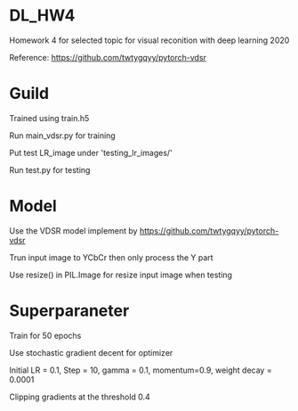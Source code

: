 # DL_HW4
Homework 4 for selected topic for visual reconition with deep learning 2020

Reference: https://github.com/twtygqyy/pytorch-vdsr

# Guild
Trained using train.h5

Run main_vdsr.py for training


Put test LR_image under 'testing_lr_images/'

Run test.py for testing

# Model
Use the VDSR model implement by https://github.com/twtygqyy/pytorch-vdsr

Trun input image to YCbCr then only process the Y part

Use resize() in PIL.Image for resize input image when testing

# Superparaneter
Train for 50 epochs

Use stochastic gradient decent for optimizer

Initial LR = 0.1,
Step = 10,
gamma = 0.1,
momentum=0.9,
weight decay = 0.0001

Clipping gradients at the threshold 0.4

